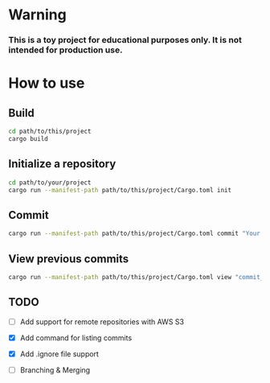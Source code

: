 # Warning
### This is a toy project for educational purposes only. It is not intended for production use.

# How to use

## Build
```bash
cd path/to/this/project
cargo build
```

## Initialize a repository
```bash
cd path/to/your/project
cargo run --manifest-path path/to/this/project/Cargo.toml init
```

## Commit
```bash
cargo run --manifest-path path/to/this/project/Cargo.toml commit "Your commit message"
```

## View previous commits
```bash
cargo run --manifest-path path/to/this/project/Cargo.toml view "commit_id"
```

## TODO
- [ ] Add support for remote repositories with AWS S3
- [x] Add command for listing commits
- [x] Add .ignore file support
- [ ] Branching & Merging

